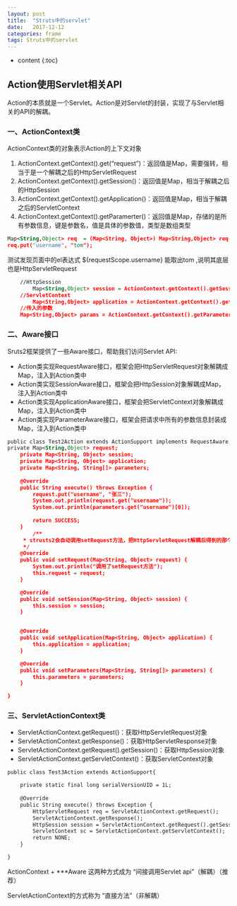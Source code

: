 ```yaml
---
layout: post
title:  "Struts中的servlet"
date:   2017-12-12
categories: frame
tags: Struts中的servlet
---
```


* content
{:toc}
## Action使用Servlet相关API

Action的本质就是一个Servlet。Action是对Servlet的封装，实现了与Servlet相关的API的解耦。

### 一、ActionContext类

<!-- more -->

ActionContext类的对象表示Action的上下文对象

1. ActionContext.getContext().get(“request”)：返回值是Map，需要强转，相当于是一个解耦之后的HttpServletRequest
2. ActionContext.getContext().getSession()：返回值是Map，相当于解耦之后的HttpSession
3. ActionContext.getContext().getApplication()：返回值是Map，相当于解耦之后的ServletContext
4. ActionContext.getContext().getParamerter()：返回值是Map，存储的是所有参数信息，键是参数名，值是具体的参数值，类型是数组类型

```xml
Map<String,Object> req  = (Map<String, Object>) Map<String,Object> req  = (Map<String, Object>) 
req.put("username", "tom");
```

测试发现页面中的el表达式    ${requestScope.username}     能取出tom ,说明其底层也是HttpServletRequest

```xml
    //HttpSession
		Map<String,Object> session = ActionContext.getContext().getSession();
    //ServletContext
		Map<String,Object> application = ActionContext.getContext().getApplication();
    //传入的参数
    Map<String,Object> params = ActionContext.getContext().getParameters();
```

### 二、Aware接口

Sruts2框架提供了一些Aware接口，帮助我们访问Servlet API:

- Action类实现RequestAware接口，框架会把HttpServletRequest对象解耦成Map，注入到Action类中
- Action类实现SessionAware接口，框架会把HttpSession对象解耦成Map，注入到Action类中
- Action类实现ApplicationAware接口，框架会把ServletContext对象解耦成Map，注入到Action类中
- Action类实现ParameterAware接口，框架会把请求中所有的参数信息封装成Map，注入到Action类中

```xml
public class Test2Action extends ActionSupport implements RequestAware,SessionAware,ApplicationAware,ParameterAware{
private Map<String,Object> request;
	private Map<String, Object> session;
	private Map<String, Object> application;
	private Map<String, String[]> parameters;
	
	@Override
	public String execute() throws Exception {
		request.put("username", "张三");
		System.out.println(request.get("username"));
		System.out.println(parameters.get("username")[0]);
        
		return SUCCESS;
	}
    	/**
	 * strusts2会自动调用setRequest方法，把HttpServletRequest解耦后得到的那个map通过该方法注入到程序里来
	 */
	@Override
	public void setRequest(Map<String, Object> request) {
		System.out.println("调用了setRequest方法");
		this.request = request;
	}

	@Override
	public void setSession(Map<String, Object> session) {
		this.session = session;
	}


	@Override
	public void setApplication(Map<String, Object> application) {
		this.application = application;
	}

	@Override
	public void setParameters(Map<String, String[]> parameters) {
		this.parameters = parameters;
	}	

}
```

### 三、ServletActionContext类

- ServletActionContext.getRequest()：获取HttpServletRequest对象
- ServletActionContext.getResponse()：获取HttpServletResponse对象
- ServletActionContext.getRequest().getSession()：获取HttpSession对象
- ServletActionContext.getServletContext()：获取ServletContext对象

```xml
public class Test3Action extends ActionSupport{

	private static final long serialVersionUID = 1L;
	
	@Override
	public String execute() throws Exception {
		HttpServletRequest req = ServletActionContext.getRequest();
		ServletActionContext.getResponse();
		HttpSession session = ServletActionContext.getRequest().getSession();
		ServletContext sc = ServletActionContext.getServletContext();
		return NONE;
	}

}
```

ActionContext  +  ***Aware  这两种方式成为  “间接调用Servlet api”（解耦）（推荐）

ServletActionContext的方式称为 “直接方法”（非解耦）
